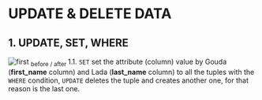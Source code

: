 # UPDATE & DELETE DATA
## 1. UPDATE, SET, WHERE
![first](https://github.com/RogerCL24/pgSQL/assets/90930371/00c6be9c-d82b-4737-8949-e4e574a0f02b)
<sub>before / after </sub>
1.1. `SET` set the attribute (column) value by Gouda (**first_name** column) and Lada (**last_name** column) to all the tuples with the `WHERE` condition, `UPDATE` deletes the tuple and creates another one, for that reason is the last one.

